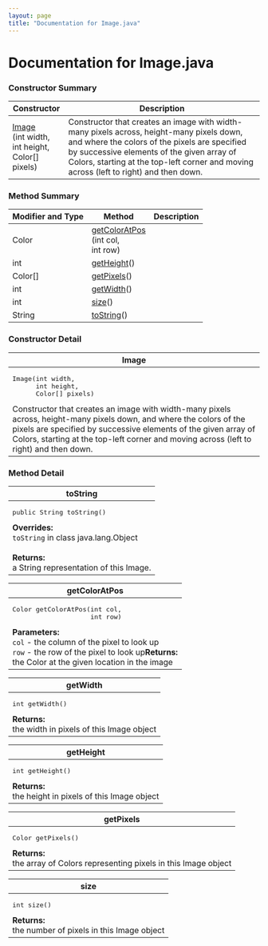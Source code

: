 ```yaml
---
layout: page
title: "Documentation for Image.java"
---
```

# Documentation for Image.java

### Constructor Summary
<table class="table table-striped">
<thead>
  <tr>
    <th>Constructor</th><th>Description</th>
  </tr>
</thead>
<tr>
<td class="monospace"><a href="#constr">Image</a><br>(int width,<br>int height,<br>Color[] pixels)</td><td>Constructor that creates an image with width-many pixels across, height-many pixels down, and where the colors of the pixels are specified by successive elements of the given array of Colors, starting at the top-left corner and moving across (left to right) and then down.</td>
</tr>
</table>

### Method Summary
<table class="table table-striped">
<thead>
  <tr>
    <th>Modifier and Type</th><th>Method</th><th>Description</th>
  </tr>
</thead>
<tr>
<td class="monospace">Color</td><td class="monospace"><a href="#getData">getColorAtPos</a><br>(int col,<br>int row)</td><td></td>
</tr>
<tr>
<td class="monospace">int</td><td class="monospace"><a href="#getHeight">getHeight</a>()</td><td></td>
</tr>
<tr>
<td class="monospace">Color[]</td><td class="monospace"><a href="#getPixels">getPixels</a>()</td><td></td>
</tr>
<tr>
<td class="monospace">int</td><td class="monospace"><a href="#getWidth">getWidth</a>()</td><td></td>
</tr>
<tr>
<td class="monospace">int</td><td class="monospace"><a href="#size">size</a>()</td><td></td>
</tr>
<tr>
<td class="monospace">String</td><td class="monospace"><a href="#toString">toString</a>()</td><td></td>
</tr>
</table>


### Constructor Detail

<a id="constr"></a>
<table class="table table-striped">
<thead>
  <tr>
    <th>Image</th>
  </tr>
</thead>
<tr>
  <td><pre>Image(int width,<br>      int height,<br>      Color[] pixels)</pre>Constructor that creates an image with width-many pixels across, height-many pixels down, and where the colors of the pixels are specified by successive elements of the given array of Colors, starting at the top-left corner and moving across (left to right) and then down.</td>
</tr>
</table>

### Method Detail

<a id="toString"></a>
<table class="table table-striped">
<thead>
  <tr>
    <th>toString</th>
  </tr>
</thead>
<tr>
  <td><pre>public String toString()</pre><b>Overrides:</b><br><code>toString</code> in class java.lang.Object<br><br><b>Returns:</b><br>a String representation of this Image.</td>
</tr>
</table>

<a id="getColorAtPos"></a>
<table class="table table-striped">
<thead>
  <tr>
    <th>getColorAtPos</th>
  </tr>
</thead>
<tr>
  <td><pre>Color getColorAtPos(int col,<br>                    int row)</pre><b>Parameters:</b><br><code>col</code> - the column of the pixel to look up<br><code>row</code> - the row of the pixel to look up<b>Returns:</b><br>the Color at the given location in the image</td>
</tr>
</table>

<a id="getWidth"></a>
<table class="table table-striped">
<thead>
  <tr>
    <th>getWidth</th>
  </tr>
</thead>
<tr>
  <td><pre>int getWidth()</pre><b>Returns:</b><br>the width in pixels of this Image object</td>
</tr>
</table>

<a id="getHeight"></a>
<table class="table table-striped">
<thead>
  <tr>
    <th>getHeight</th>
  </tr>
</thead>
<tr>
  <td><pre>int getHeight()</pre><b>Returns:</b><br>the height in pixels of this Image object</td>
</tr>
</table>

<a id="getPixels"></a>
<table class="table table-striped">
<thead>
  <tr>
    <th>getPixels</th>
  </tr>
</thead>
<tr>
  <td><pre>Color getPixels()</pre><b>Returns:</b><br>the array of Colors representing pixels in this Image object</td>
</tr>
</table>

<a id="size"></a>
<table class="table table-striped">
<thead>
  <tr>
    <th>size</th>
  </tr>
</thead>
<tr>
  <td><pre>int size()</pre><b>Returns:</b><br>the number of pixels in this Image object</td>
</tr>
</table>